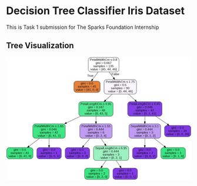 # Decision Tree Classifier Iris Dataset
This is Task 1 submission for The Sparks Foundation Internship 


## Tree Visualization

![alt text](treeVisualization.jpg)
